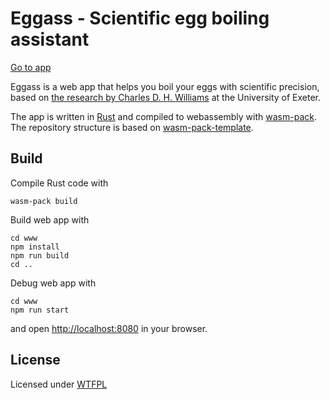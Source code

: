 # Eggass - Scientific egg boiling assistant

[Go to app](https://eggass.sigurdt.no/)

Eggass is a web app that helps you boil your eggs with scientific precision, based on [the research by Charles D. H. Williams](https://newton.ex.ac.uk/teaching/CDHW/egg/) at the University of Exeter.

The app is written in [Rust](https://www.rust-lang.org/) and compiled to webassembly with [wasm-pack](https://github.com/rustwasm/wasm-pack). The repository structure is based on [wasm-pack-template](https://github.com/rustwasm/wasm-pack-template).

## Build

Compile Rust code with

```
wasm-pack build
```

Build web app with

```
cd www
npm install
npm run build
cd ..
```

Debug web app with

```
cd www
npm run start
```

and open [http://localhost:8080](http://localhost:8080) in your browser.

## License

Licensed under [WTFPL](LICENSE)
